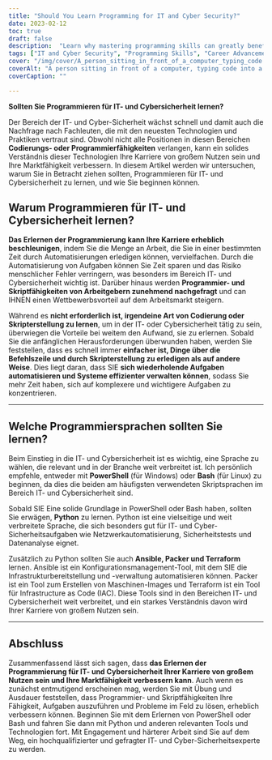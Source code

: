 ```yaml
---
title: "Should You Learn Programming for IT and Cyber Security?"
date: 2023-02-12
toc: true
draft: false
description:  "Learn why mastering programming skills can greatly benefit your IT and Cyber Security career, and how to get started with PowerShell, Bash, Python, Ansible, Packer, and Terraform."
tags: ["IT and Cyber Security", "Programming Skills", "Career Advancement", "PowerShell", "Bash", "Python", "Ansible", "Packer", "Terraform", "Automation", "Command Line", "Scripting", "Infrastructure Deployment", "Data Analysis", "Security Testing"]
cover: "/img/cover/A_person_sitting_in_front_of_a_computer_typing_code.png"
coverAlt: "A person sitting in front of a computer, typing code into a command line interface with lines of text scrolling on the screen. "
coverCaption: ""

---
```


**Sollten Sie Programmieren für IT- und Cybersicherheit lernen?**  Der Bereich der IT- und Cyber-Sicherheit wächst schnell und damit auch die Nachfrage nach Fachleuten, die mit den neuesten Technologien und Praktiken vertraut sind. Obwohl nicht alle Positionen in diesen Bereichen **Codierungs- oder Programmierfähigkeiten** verlangen, kann ein solides Verständnis dieser Technologien Ihre Karriere von großem Nutzen sein und Ihre Marktfähigkeit verbessern. In diesem Artikel werden wir untersuchen, warum Sie in Betracht ziehen sollten, Programmieren für IT- und Cybersicherheit zu lernen, und wie Sie beginnen können.  ## Warum Programmieren für IT- und Cybersicherheit lernen?  **Das Erlernen der Programmierung kann Ihre Karriere erheblich beschleunigen**, indem Sie die Menge an Arbeit, die Sie in einer bestimmten Zeit durch Automatisierungen erledigen können, vervielfachen. Durch die Automatisierung von Aufgaben können Sie Zeit sparen und das Risiko menschlicher Fehler verringern, was besonders im Bereich IT- und Cybersicherheit wichtig ist. Darüber hinaus werden **Programmier- und Skriptfähigkeiten von Arbeitgebern zunehmend nachgefragt** und can IHNEN einen Wettbewerbsvorteil auf dem Arbeitsmarkt steigern.  Während es **nicht erforderlich ist, irgendeine Art von Codierung oder Skripterstellung zu lernen**, um in der IT- oder Cybersicherheit tätig zu sein, überwiegen die Vorteile bei weitem den Aufwand, sie zu erlernen. Sobald Sie die anfänglichen Herausforderungen überwunden haben, werden Sie feststellen, dass es schnell immer **einfacher ist, Dinge über die Befehlszeile und durch Skripterstellung zu erledigen als auf andere Weise**. Dies liegt daran, dass SIE **sich wiederholende Aufgaben automatisieren und Systeme effizienter verwalten können**, sodass Sie mehr Zeit haben, sich auf komplexere und wichtigere Aufgaben zu konzentrieren.  _________________________  ## Welche Programmiersprachen sollten Sie lernen?  Beim Einstieg in die IT- und Cybersicherheit ist es wichtig, eine Sprache zu wählen, die relevant und in der Branche weit verbreitet ist. Ich persönlich empfehle, entweder mit **PowerShell** (für Windows) oder **Bash** (für Linux) zu beginnen, da dies die beiden am häufigsten verwendeten Skriptsprachen im Bereich IT- und Cybersicherheit sind.  Sobald SIE Eine solide Grundlage in PowerShell oder Bash haben, sollten Sie erwägen, **Python** zu lernen. Python ist eine vielseitige und weit verbreitete Sprache, die sich besonders gut für IT- und Cyber-Sicherheitsaufgaben wie Netzwerkautomatisierung, Sicherheitstests und Datenanalyse eignet.  Zusätzlich zu Python sollten Sie auch **Ansible, Packer und Terraform** lernen. Ansible ist ein Konfigurationsmanagement-Tool, mit dem SIE die Infrastrukturbereitstellung und -verwaltung automatisieren können. Packer ist ein Tool zum Erstellen von Maschinen-Images und Terraform ist ein Tool für Infrastructure as Code (IAC). Diese Tools sind in den Bereichen IT- und Cybersicherheit weit verbreitet, und ein starkes Verständnis davon wird Ihrer Karriere von großem Nutzen sein.  _________________________  ## Abschluss  Zusammenfassend lässt sich sagen, dass **das Erlernen der Programmierung für IT- und Cybersicherheit Ihrer Karriere von großem Nutzen sein und Ihre Marktfähigkeit verbessern kann**. Auch wenn es zunächst entmutigend erscheinen mag, werden Sie mit Übung und Ausdauer feststellen, dass Programmier- und Skriptfähigkeiten Ihre Fähigkeit, Aufgaben auszuführen und Probleme im Feld zu lösen, erheblich verbessern können. Beginnen Sie mit dem Erlernen von PowerShell oder Bash und fahren Sie dann mit Python und anderen relevanten Tools und Technologien fort. Mit Engagement und härterer Arbeit sind Sie auf dem Weg, ein hochqualifizierter und gefragter IT- und Cyber-Sicherheitsexperte zu werden.